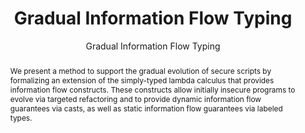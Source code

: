 ---
layout: paper
subtitle: Gradual Information Flow Typing
title: Gradual Information Flow Typing
published: 
  - name: STOP (2011)
    files:
      - name: PDF
        link: /papers/disney_stop11.pdf
      - name: Slides
        link: /papers/stop11-slides.pdf
authors: 
  - name: Tim Disney 
    link: http://disnetdev.com/
  - name: Cormac Flanagan
    link: http://users.soe.ucsc.edu/~cormac/
abstract: 
  We present a method to support the gradual evolution of secure
  scripts by formalizing an extension of the simply-typed lambda
  calculus that provides information flow constructs. These constructs
  allow initially insecure programs to evolve via targeted refactoring
  and to provide dynamic information flow guarantees via casts, as well
  as static information flow guarantees via labeled types.
---